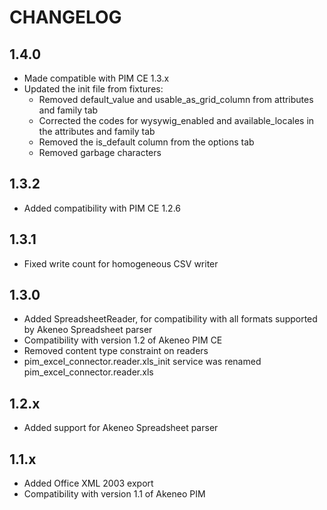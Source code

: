 # CHANGELOG

## 1.4.0
 - Made compatible with PIM CE 1.3.x
 - Updated the init file from fixtures:
    - Removed default_value and usable_as_grid_column from attributes and family tab
    - Corrected the codes for wysywig_enabled and available_locales in the attributes and family tab
    - Removed the is_default column from the options tab
    - Removed garbage characters

## 1.3.2
 - Added compatibility with PIM CE 1.2.6

## 1.3.1
 - Fixed write count for homogeneous CSV writer

## 1.3.0
 - Added SpreadsheetReader, for compatibility with all formats supported by Akeneo Spreadsheet parser
 - Compatibility with version 1.2 of Akeneo PIM CE
 - Removed content type constraint on readers
 - pim_excel_connector.reader.xls_init service was renamed pim_excel_connector.reader.xls

## 1.2.x
- Added support for Akeneo Spreadsheet parser

## 1.1.x
- Added Office XML 2003 export
- Compatibility with version 1.1 of Akeneo PIM

